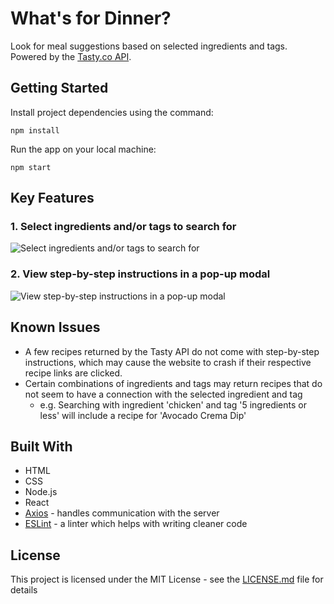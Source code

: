 # What's for Dinner?

Look for meal suggestions based on selected ingredients and tags. Powered by the [Tasty.co API](https://rapidapi.com/apidojo/api/tasty).

## Getting Started

Install project dependencies using the command:

```
npm install
```

Run the app on your local machine:

```
npm start
```

## Key Features

### 1. Select ingredients and/or tags to search for
![Select ingredients and/or tags to search for](https://user-images.githubusercontent.com/73377890/168245867-31176fc7-8f6e-4283-ae44-e1c569f7052c.png)

### 2. View step-by-step instructions in a pop-up modal
![View step-by-step instructions in a pop-up modal](https://user-images.githubusercontent.com/73377890/168246566-dbe2ab02-ae18-4455-80ca-d6be1ab5e170.png)

## Known Issues

* A few recipes returned by the Tasty API do not come with step-by-step instructions, which may cause the website to crash if their respective recipe links are clicked.
* Certain combinations of ingredients and tags may return recipes that do not seem to have a connection with the selected ingredient and tag
  - e.g. Searching with ingredient 'chicken' and tag '5 ingredients or less' will include a recipe for 'Avocado Crema Dip'

## Built With

* HTML
* CSS
* Node.js
* React
* [Axios](https://github.com/axios/axios) - handles communication with the server
* [ESLint](https://eslint.org/) - a linter which helps with writing cleaner code

## License

This project is licensed under the MIT License - see the [LICENSE.md](LICENSE.md) file for details
